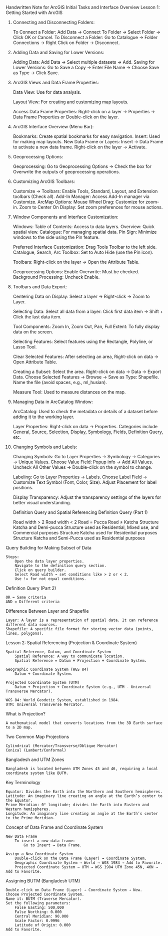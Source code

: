 Handwritten Note for ArcGIS Initial Tasks and Interface Overview
Lesson 1: Getting Started with ArcGIS
1. Connecting and Disconnecting Folders:

    To Connect a Folder:
        Add Data → Connect To Folder → Select Folder → Click OK or Cancel.
    To Disconnect a Folder:
        Go to Catalogue → Folder Connections → Right Click on Folder → Disconnect.

2. Adding Data and Saving for Lower Versions:

    Adding Data:
        Add Data → Select multiple datasets → Add.
    Saving for Lower Versions:
        Go to Save a Copy → Enter File Name → Choose Save as Type → Click Save.

3. ArcGIS Views and Data Frame Properties:

    Data View: Use for data analysis.

    Layout View: For creating and customizing map layouts.

    Access Data Frame Properties:
        Right-click on a layer → Properties → Data Frame Properties or Double-click on the layer.

4. ArcGIS Interface Overview (Menu Bar):

    Bookmarks: Create spatial bookmarks for easy navigation.
    Insert: Used for making map layouts.
    New Data Frame or Layers:
        Insert → Data Frame to activate a new data frame.
        Right-click on the layer → Activate.

5. Geoprocessing Options:

    Geoprocessing:
        Go to Geoprocessing Options → Check the box for Overwrite the outputs of geoprocessing operations.

6. Customizing ArcGIS Toolbars:

    Customize → Toolbars:
        Enable Tools, Standard, Layout, and Extension toolbars (Check all).
    Add-In Manager: Access Add-In manager via Customize.
    ArcMap Options:
        Mouse Wheel Drag: Customize for zoom-in.
        Zoom to Center On Display: Set zoom preferences for mouse actions.

7. Window Components and Interface Customization:

    Windows:
        Table of Contents: Access to data layers.
        Overview: Quick spatial view.
        Catalogue: For managing spatial data.
        Pin Sign: Minimize windows to the side using the Pin feature.

    Preferred Interface Customization:
        Drag Tools Toolbar to the left side.
        Catalogue, Search, Arc Toolbox: Set to Auto Hide (use the Pin icon).

    Toolbars:
        Right-click on the layer → Open the Attribute Table.

    Geoprocessing Options:
        Enable Overwrite: Must be checked.
        Background Processing: Uncheck Enable.

8. Toolbars and Data Export:

    Centering Data on Display:
        Select a layer → Right-click → Zoom to Layer.

    Selecting Data:
        Select all data from a layer: Click first data item → Shift + Click the last data item.

    Tool Components:
        Zoom In, Zoom Out, Pan, Full Extent: To fully display data on the screen.

    Selecting Features:
        Select features using the Rectangle, Polyline, or Lasso Tool.

    Clear Selected Features:
        After selecting an area, Right-click on data → Open Attribute Table.

    Creating a Subset:
        Select the area.
        Right-click on data → Data → Export Data.
        Choose Selected Features → Browse → Save as Type: Shapefile.
        Name the file (avoid spaces, e.g., ml_husian).

    Measure Tool: Used to measure distances on the map.

9. Managing Data in ArcCatalog Window:

    ArcCatalog: Used to check the metadata or details of a dataset before adding it to the working layer.

    Layer Properties:
        Right-click on data → Properties.
        Categories include General, Source, Selection, Display, Symbology, Fields, Definition Query, etc.

10. Changing Symbols and Labels:

    Changing Symbols:
        Go to Layer Properties → Symbology → Categories → Unique Values.
        Choose Value Field: Popup info → Add All Values.
        Uncheck All Other Values → Double-click on the symbol to change.

    Labeling:
        Go to Layer Properties → Labels.
        Choose Label Field → Customize Text Symbol (Font, Color, Size).
        Adjust Placement for label positions.

    Display Transparency: Adjust the transparency settings of the layers for better visual understanding.


    Definition Query and Spatial Referencing
Definition Query (Part 1)

    Road width > 2
    Road width < 2
    Road = Pucca
    Road ≠ Katcha
    Structure Katcha and Demi-pucca
    Structure used as Residential, Mixed use, and Commercial purposes
    Structure Katcha used for Residential purposes
    Structure Katcha and Semi-Pucca used as Residential purposes

Query Building for Making Subset of Data

    Steps:
        Open the data layer properties.
        Navigate to the definition query section.
        Click on query builder.
        Select Road width → set conditions like > 2 or < 2.
        Use != for not equal conditions.

Definition Query (Part 2)

    OR = Same criteria
    AND = Different criteria

Difference Between Layer and Shapefile

    Layer: A layer is a representation of spatial data. It can reference different data sources.
    Shapefile: A specific file format for storing vector data (points, lines, polygons).

Lesson 2: Spatial Referencing (Projection & Coordinate System)

    Spatial Reference, Datum, and Coordinate System
        Spatial Reference: A way to communicate location.
        Spatial Reference = Datum + Projection + Coordinate System.

    Geographic Coordinate System (WGS 84)
        Datum + Coordinate System.

    Projected Coordinate System (UTM)
        Datum + Projection + Coordinate System (e.g., UTM - Universal Transverse Mercator).

    WGS 84: World Geodetic System, established in 1984.
    UTM: Universal Transverse Mercator.

What is Projection?

    A mathematical model that converts locations from the 3D Earth surface to a 2D map.

Two Common Map Projections

    Cylindrical (Mercator/Transverse/Oblique Mercator)
    Conical (Lambert/Conformal)

Bangladesh and UTM Zones

    Bangladesh is located between UTM Zones 45 and 46, requiring a local coordinate system like BUTM.

Key Terminology

    Equator: Divides the Earth into the Northern and Southern hemispheres.
    Latitude: An imaginary line creating an angle at the Earth’s center to the Equator.
    Prime Meridian: 0° longitude; divides the Earth into Eastern and Western hemispheres.
    Longitude: An imaginary line creating an angle at the Earth’s center to the Prime Meridian.

Concept of Data Frame and Coordinate System

    New Data Frame
        To insert a new data frame:
            Go to Insert → Data Frame.

    Assign a New Coordinate System
        Double-click on the Data Frame (Layer) → Coordinate System.
        Geographic Coordinate System → World → WGS 1984 → Add to Favorite.
        Projected Coordinate System → UTM → WGS 1984 UTM Zone 45N, 46N → Add to Favorite.

Assigning BUTM (Bangladesh UTM)

    Double-click on Data Frame (Layer) → Coordinate System → New.
    Choose Projected Coordinate System.
    Name it: BUTM (Traverse Mercator).
    Set the following parameters:
        False Easting: 500,000
        False Northing: 0.000
        Central Meridian: 90.000
        Scale Factor: 0.9996
        Latitude of Origin: 0.000
    Add to Favorite.
